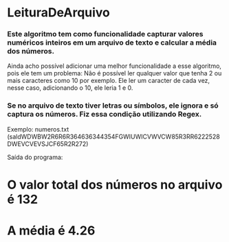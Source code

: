 # LeituraDeArquivo

### Este algoritmo tem como funcionalidade capturar valores numéricos inteiros em um arquivo de texto e calcular a média dos números.
Ainda acho possível adicionar uma melhor funcionalidade a esse algoritmo, pois ele tem um problema:
Não é possível ler qualquer valor que tenha 2 ou mais caracteres como 10 por exemplo. Ele ler um caracter de cada vez, nesse caso, adicionando o 10, ele leria 1 e 0.

### Se no arquivo de texto tiver letras ou símbolos, ele ignora e só captura os números. Fiz essa condição utilizando Regex.
Exemplo: numeros.txt (saldWDWBW2R6R6R364636344354FGWIUWICVWVCW85R3RR6222528DWEVCVEVSJCF65R2R272)

Saída do programa: 
# O valor total dos números no arquivo é 132
# A média é 4.26

